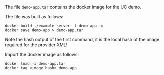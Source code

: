 The file `demo-app.tar` contains the docker image for the UC demo.

The file was built as follows:
```
docker build ./example-server -t demo-app -q
docker save demo-app > demo-app.tar
```
Note the hash output of the first command, it is the local hash of the image
required for the provider XML!

Import the docker image as follows: 
```
docker load -i demo-app.tar
docker tag <image hash> demo-app
```